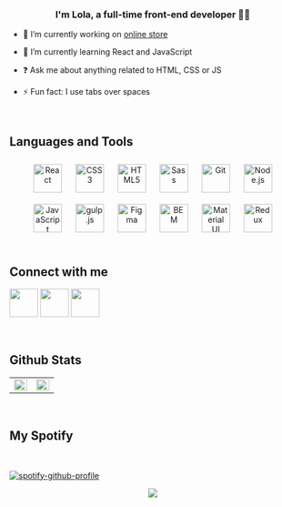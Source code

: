 
### <div align="center">I'm Lola, a full-time front-end developer 👨‍💻 </div>  
  

- 🔭 I’m currently working on [online store](https://github.com/lolaconfused/dog_food)  
  

- 🌱 I’m currently learning React and JavaScript  
  

- ❓ Ask me about anything related to HTML, CSS or JS  
  

- ⚡ Fun fact: I use tabs over spaces  
  

<br/>  


## Languages and Tools  
<div align="center">  
<a href="https://reactjs.org/" target="_blank"><img style="margin: 10px" src="https://profilinator.rishav.dev/skills-assets/react-original-wordmark.svg" alt="React" height="50" /></a>  
<a href="https://www.w3schools.com/css/" target="_blank"><img style="margin: 10px" src="https://profilinator.rishav.dev/skills-assets/css3-original-wordmark.svg" alt="CSS3" height="50" /></a>  
<a href="https://en.wikipedia.org/wiki/HTML5" target="_blank"><img style="margin: 10px" src="https://profilinator.rishav.dev/skills-assets/html5-original-wordmark.svg" alt="HTML5" height="50" /></a>  
<a href="https://sass-lang.com/" target="_blank"><img style="margin: 10px" src="https://profilinator.rishav.dev/skills-assets/sass-original.svg" alt="Sass" height="50" /></a>  
<a href="https://github.com/" target="_blank"><img style="margin: 10px" src="https://profilinator.rishav.dev/skills-assets/git-scm-icon.svg" alt="Git" height="50" /></a>  
<a href="https://nodejs.org/" target="_blank"><img style="margin: 10px" src="https://profilinator.rishav.dev/skills-assets/nodejs-original-wordmark.svg" alt="Node.js" height="50" /></a>  
<a href="https://www.javascript.com/" target="_blank"><img style="margin: 10px" src="https://profilinator.rishav.dev/skills-assets/javascript-original.svg" alt="JavaScript" height="50" /></a>  
<a href="https://gulpjs.com/" target="_blank"><img style="margin: 10px" src="https://profilinator.rishav.dev/skills-assets/gulp-plain.svg" alt="gulp.js" height="50" /></a>  
<a href="https://www.figma.com/" target="_blank"><img style="margin: 10px" src="https://profilinator.rishav.dev/skills-assets/figma-icon.svg" alt="Figma" height="50" /></a>  
<a href="http://getbem.com/" target="_blank"><img style="margin: 10px" src="https://profilinator.rishav.dev/skills-assets/bem.svg" alt="BEM" height="50" /></a>  
<a href="https://mui.com/" target="_blank"><img style="margin: 10px" src="https://profilinator.rishav.dev/skills-assets/mui.png" alt="Material UI" height="50" /></a>  
<a href="https://redux.js.org/" target="_blank"><img style="margin: 10px" src="https://profilinator.rishav.dev/skills-assets/redux-original.svg" alt="Redux" height="50" /></a>  
</div>  

<br/>  



## Connect with me  
<div align="center">
<p align="left"> <a href="https://discord.com/users/lolaconfused#7979" target="_blank" rel="noreferrer">
<img src="https://raw.githubusercontent.com/danielcranney/readme-generator/main/public/icons/socials/discord.svg" width="50" height="50" /></a> 
<a href="https://www.github.com/lolaconfused" target="_blank" rel="noreferrer">
<img src="https://raw.githubusercontent.com/danielcranney/readme-generator/main/public/icons/socials/github.svg" width="50" height="50" /></a>
<a href="http://www.instagram.com/lolitagoth" target="_blank" rel="noreferrer"><img src="https://raw.githubusercontent.com/danielcranney/readme-generator/main/public/icons/socials/instagram.svg" width="50" height="50" /></a>
</p>
</div>  
  

<br/>  


## Github Stats  
<table><tr><td valign="top" width="50%">

<img src="https://github-readme-stats.vercel.app/api?username=lolaconfused&show_icons=true&count_private=true&hide_border=true" align="left" style="width: 100%" />

</td><td valign="top" width="50%">

<img src="https://github-readme-stats.vercel.app/api/top-langs/?username=lolaconfused&hide_border=true&layout=compact" align="left" style="width: 100%" />

</td></tr></table>  

<br/>  



## My Spotify
  

<br/>  

[![spotify-github-profile](https://spotify-github-profile.vercel.app/api/view?uid=d263xaeynbf2cb0mrypyikt0i&cover_image=true&theme=default&show_offline=false&background_color=000000&interchange=false&bar_color=53b14f&bar_color_cover=false)](https://spotify-github-profile.vercel.app/api/view?uid=d263xaeynbf2cb0mrypyikt0i&redirect=true)
<br/>  

<div align="center">
<img src="https://komarev.com/ghpvc/?username=lolaconfused&&style=flat-square" align="center" />
</div>  
  

<br/>  


<br />

